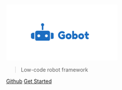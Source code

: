 ![logo](logo/logo.png)

> Low-code robot framework

[Github](https://github.com/pojol/gobot)
[Get Started](/zh-cn/hello/hello.md)